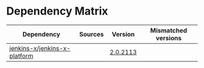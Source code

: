 # Dependency Matrix

Dependency | Sources | Version | Mismatched versions
---------- | ------- | ------- | -------------------
[jenkins-x/jenkins-x-platform](https://github.com/jenkins-x/jenkins-x-platform) |  | [2.0.2113](https://github.com/jenkins-x/jenkins-x-platform/releases/tag/v2.0.2113) | 
